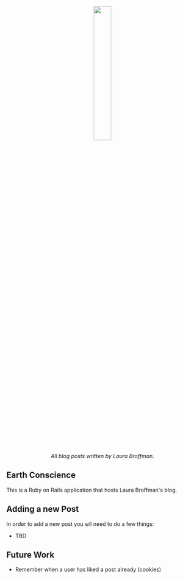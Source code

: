 
<p align="center">
  <img src="public/images/earth.png" width="30%">
  <br><i>All blog posts written by Laura Broffman.</i>
</p>

## Earth Conscience

This is a Ruby on Rails application that hosts Laura Broffman's blog.

## Adding a new Post

In order to add a new post you wll need to do a few things:

- TBD 

## Future Work

- Remember when a user has liked a post already (cookies)